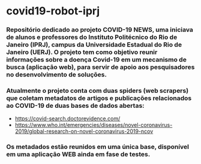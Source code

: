 # covid19-robot-iprj
### Repositório dedicado ao projeto COVID-19 NEWS, uma iniciava de alunos e professores do Instituto Politécnico do Rio de Janeiro (IPRJ), campus da Universidade Estadual do Rio de Janeiro (UERJ). O projeto tem como objetivo reunir informações sobre a doença Covid-19 em um mecanismo de busca (aplicação web), para servir de apoio aos pesquisadores no desenvolvimento de soluções.

### Atualmente o projeto conta com duas spiders (web scrapers) que coletam metadatos de artigos e publicações relacionados ao COVID-19 de duas bases de dados abertas:
* https://covid-search.doctorevidence.com/
* https://www.who.int/emergencies/diseases/novel-coronavirus-2019/global-research-on-novel-coronavirus-2019-ncov

### Os metadados estão reunidos em uma única base, disponível em uma aplicação WEB ainda em fase de testes.
